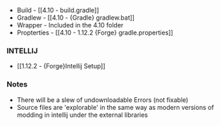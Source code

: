- Build - [[4.10 - build.gradle]]
- Gradlew - [[4.10 - {Gradle} gradlew.bat]]
- Wrapper - Included in the 4.10 folder 
- Propterties - [[4.10 - 1.12.2 {Forge} gradle.properties]]

### INTELLIJ
- [[1.12.2 - {Forge}Intellij Setup]]

### Notes
- There will be a slew of undownloadable Errors (not fixable)
- Source files are 'explorable' in the same way as modern versions of modding in intellij under the external libraries
